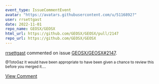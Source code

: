 ```yaml
---
event_type: IssueCommentEvent
avatar: "https://avatars.githubusercontent.com/u/5116892?"
user: rrsettgast
date: 2022-11-01
repo_name: GEOSX/GEOSX
html_url: https://github.com/GEOSX/GEOSX/pull/2147
repo_url: https://github.com/GEOSX/GEOSX
---
```


<a href='https://github.com/rrsettgast' target='_blank'>rrsettgast</a> commented on issue <a href='https://github.com/GEOSX/GEOSX/pull/2147' target='_blank'>GEOSX/GEOSX#2147</a>.

<small>@TotoGaz It would have been appropriate to have been given a chance to review this before you merged it....</small>

<a href='https://github.com/GEOSX/GEOSX/pull/2147' target='_blank'>View Comment</a>